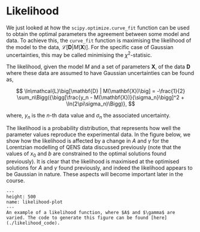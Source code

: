 # Likelihood

We just looked at how the `scipy.optimize.curve_fit` function can be used to obtain the optimal parameters the agreement between some model and data.
To achieve this, the `curve_fit` function is maximising the likelihood of the model to the data, $\mathcal{L}\big[\mathbf{D} | M(\mathbf{X})\big]$.
For the specific case of Gaussian uncertainties, this may be called minimising the $\chi^2$-statisic.

The likelihood, given the model $M$ and a set of parameters $\mathbf{X}$, of the data $\mathbf{D}$ where these data are assumed to have Gaussian uncertainties can be found as,

$$ \ln\mathcal{L}\big[\mathbf{D} | M(\mathbf{X})\big] = -\frac{1}{2} \sum_n\Bigg({\bigg[\frac{y_n - M(\mathbf{X})}{\sigma_n}\bigg]^2 + \ln(2\pi\sigma_n)\Bigg)}, $$

where, $y_n$ is the $n$-th data value and $\sigma_n$ the associated uncertainty.

The likelihood is a probability distribution, that represents how well the parameter values reproduce the experimental data.
In the figure below, we show how the likelihood is affected by a change in $A$ and $\gamma$ for the Lorentzian modelling of QENS data discussed previously (note that the values of $x_0$ and $b$ are constrained to the optimal solutions found previously).
It is clear that the likelihood is maximised at the optimised solutions for $A$ and $\gamma$ found previously, and indeed the likelihood appears to be Gaussian in nature.
These aspects will become important later in the course.

```{figure} likelihood_plot.png
---
height: 500
name: likelihood-plot
---
An example of a likelihood function, where $A$ and $\gamma$ are varied. The code to generate this figure can be found [here](./likelihood_code).
```
